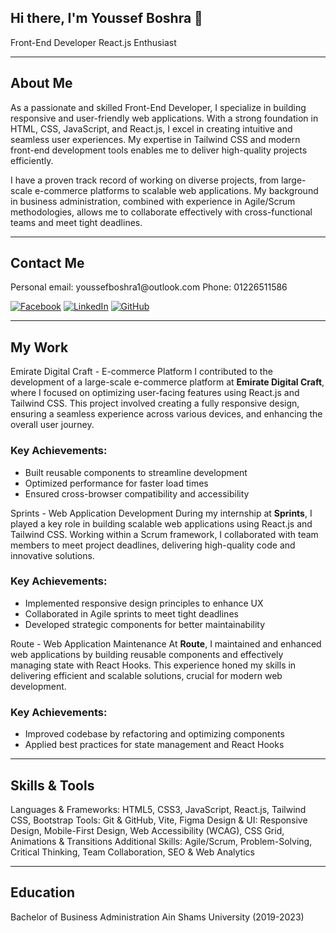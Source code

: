 <h2> Hi there, I'm Youssef Boshra 👋 </h2>
Front-End Developer
React.js Enthusiast
<hr>
<h2> About Me </h2>
As a passionate and skilled Front-End Developer, I specialize in building responsive and user-friendly web applications. With a strong foundation in HTML, CSS, JavaScript, and React.js, I excel in creating intuitive and seamless user experiences. My expertise in Tailwind CSS and modern front-end development tools enables me to deliver high-quality projects efficiently.

I have a proven track record of working on diverse projects, from large-scale e-commerce platforms to scalable web applications. My background in business administration, combined with experience in Agile/Scrum methodologies, allows me to collaborate effectively with cross-functional teams and meet tight deadlines.

<hr>
<h2> Contact Me </h2>
Personal email: youssefboshra1@outlook.com
Phone: 01226511586
<p>
  <a href="https://www.facebook.com/Youssef.Sci/" target="_blank"><img alt="Facebook" src="https://img.shields.io/badge/Facebook-4267B2.svg?style=for-the-badge&logo=facebook&logoColor=white" /></a>
  <a href="https://www.linkedin.com/in/youssef-boshra" target="_blank"><img alt="LinkedIn" src="https://img.shields.io/badge/LinkedIn-0077b5.svg?style=for-the-badge&logo=linkedin&logoColor=white" /></a>
  <a href="https://github.com/JouBoshra" target="_blank"><img alt="GitHub" src="https://img.shields.io/badge/GitHub-000000.svg?style=for-the-badge&logo=github&logoColor=white" /></a>
</p>
<hr>
<h2> My Work </h2>
Emirate Digital Craft - E-commerce Platform
I contributed to the development of a large-scale e-commerce platform at <b>Emirate Digital Craft</b>, where I focused on optimizing user-facing features using React.js and Tailwind CSS. This project involved creating a fully responsive design, ensuring a seamless experience across various devices, and enhancing the overall user journey.

<h3>Key Achievements:</h3>
<ul>
  <li>Built reusable components to streamline development</li>
  <li>Optimized performance for faster load times</li>
  <li>Ensured cross-browser compatibility and accessibility</li>
</ul>
Sprints - Web Application Development
During my internship at <b>Sprints</b>, I played a key role in building scalable web applications using React.js and Tailwind CSS. Working within a Scrum framework, I collaborated with team members to meet project deadlines, delivering high-quality code and innovative solutions.

<h3>Key Achievements:</h3>
<ul>
  <li>Implemented responsive design principles to enhance UX</li>
  <li>Collaborated in Agile sprints to meet tight deadlines</li>
  <li>Developed strategic components for better maintainability</li>
</ul>
Route - Web Application Maintenance
At <b>Route</b>, I maintained and enhanced web applications by building reusable components and effectively managing state with React Hooks. This experience honed my skills in delivering efficient and scalable solutions, crucial for modern web development.

<h3>Key Achievements:</h3>
<ul>
  <li>Improved codebase by refactoring and optimizing components</li>
  <li>Applied best practices for state management and React Hooks</li>
</ul>
<hr>
<h2> Skills & Tools </h2>
Languages & Frameworks: HTML5, CSS3, JavaScript, React.js, Tailwind CSS, Bootstrap
Tools: Git & GitHub, Vite, Figma
Design & UI: Responsive Design, Mobile-First Design, Web Accessibility (WCAG), CSS Grid, Animations & Transitions
Additional Skills: Agile/Scrum, Problem-Solving, Critical Thinking, Team Collaboration, SEO & Web Analytics
<hr>
<h2> Education </h2>
Bachelor of Business Administration
Ain Shams University (2019-2023)

